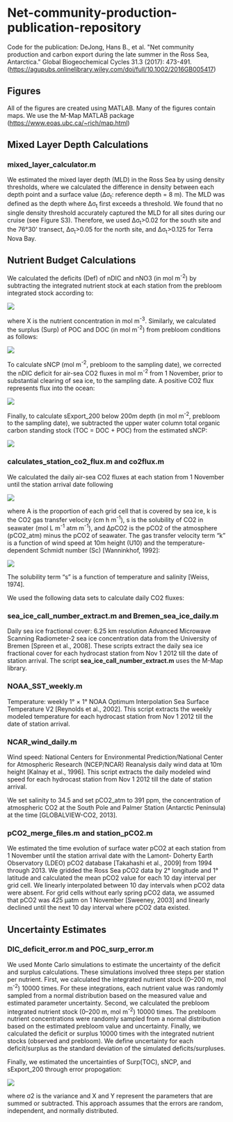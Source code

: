 # Net-community-production-publication-repository
Code for the publication: DeJong, Hans B., et al. "Net community production and carbon export during the late summer in the Ross Sea, Antarctica." Global Biogeochemical Cycles 31.3 (2017): 473-491. (https://agupubs.onlinelibrary.wiley.com/doi/full/10.1002/2016GB005417)

## Figures
All of the figures are created using MATLAB. Many of the figures contain maps. We use the M-Map MATLAB package (https://www.eoas.ubc.ca/~rich/map.html)

## Mixed Layer Depth Calculations

### mixed_layer_calculator.m

We estimated the mixed layer depth (MLD) in the Ross Sea by using density thresholds, where we calculated
the difference in density between each depth point and a surface value (Δσ<sub>t</sub>: reference depth = 8 m). The MLD
was defined as the depth where Δσ<sub>t</sub> first exceeds a threshold. We found that no single density threshold accurately captured the MLD for all sites during our cruise (see Figure S3). Therefore, we used Δσ<sub>t</sub>>0.02 for the south site and the 76°30' transect, Δσ<sub>t</sub>>0.05 for the north site, and Δσ<sub>t</sub>>0.125 for Terra Nova Bay.

## Nutrient Budget Calculations

We calculated the deficits (Def) of nDIC and nNO3 (in mol m<sup>-2</sup>) by subtracting the integrated nutrient stock at
each station from the prebloom integrated stock according to:

<img src="https://render.githubusercontent.com/render/math?math=Def(X)=\int_{0}^{200} (X(winter))dz - \int_{0}^{200} (X(late\ summer))dz  ">

where X is the nutrient concentration in mol m<sup>-3</sup>. Similarly, we calculated the surplus (Surp) of POC and DOC (in mol m<sup>-2</sup>) from prebloom conditions as follows:

<img src="https://render.githubusercontent.com/render/math?math=Surp(X)=\int_{0}^{200} (X(late\ summer))dz -\int_{0}^{200} (X(winter))dz">

To calculate sNCP (mol m<sup>-2</sup>, prebloom to the sampling date), we corrected the nDIC deficit for air-sea CO2 fluxes in mol m<sup>-2</sup> from 1 November, prior to substantial clearing of sea ice, to the sampling date. A positive CO2 flux represents flux into the ocean:

<img src="https://render.githubusercontent.com/render/math?math=sNCP = Def(nDIC) %2B \int_{Nov\ 1}^{arrival} (CO_2\ flux)dt">

Finally, to calculate sExport_200 below 200m depth (in mol m<sup>-2</sup>, prebloom to the sampling date), we subtracted the upper water column total organic carbon standing stock (TOC = DOC + POC) from the estimated sNCP:

<img src="https://render.githubusercontent.com/render/math?math=sExport_{200} = sNCP - Surp(TOC)">

### calculates_station_co2_flux.m and co2flux.m

We calculated the daily air-sea CO2 fluxes at each station from 1 November until the station arrival date following

<img src="https://render.githubusercontent.com/render/math?math=CO_2\ flux = (1-A)ks(\Delta \textit{p}CO_2) ">

where A is the proportion of each grid cell that is covered by sea ice, k is the CO2 gas transfer velocity
(cm h m<sup>-1</sup>), s is the solubility of CO2 in seawater (mol L m<sup>-1</sup> atm m<sup>-1</sup>), and ΔpCO2 is the pCO2 of the atmosphere (pCO2_atm) minus the pCO2 of seawater. The gas transfer velocity term “k” is a function of wind speed at
10m height (U10) and the temperature-dependent Schmidt number (Sc) [Wanninkhof, 1992]:

<img src="https://render.githubusercontent.com/render/math?math=k = 0.31 \ U_{10}^2 \ (Sc/660)^{-0.5} ">

The solubility term “s” is a function of temperature and salinity [Weiss, 1974]. 

We used the following data sets to calculate daily CO2 fluxes:

### sea_ice_call_number_extract.m and Bremen_sea_ice_daily.m 

Daily sea ice fractional cover: 6.25 km resolution Advanced Microwave Scanning Radiometer-2 sea ice concentration data from the University of Bremen [Spreen et al., 2008]. These scripts extract the daily sea ice fractional cover for each hydrocast station from Nov 1 2012 till the date of station arrival. The script **sea_ice_call_number_extract.m** uses the M-Map library. 

### NOAA_SST_weekly.m

Temperature: weekly 1° × 1° NOAA Optimum Interpolation Sea Surface Temperature V2 [Reynolds et al., 2002]. This script extracts the weekly modeled temperature for each hydrocast station from Nov 1 2012 till the date of station arrival.

### NCAR_wind_daily.m

Wind speed: National Centers for Environmental Prediction/National Center for Atmospheric Research (NCEP/NCAR) Reanalysis daily wind data at 10m height [Kalnay et al., 1996]. This script extracts the daily modeled wind speed for each hydrocast station from Nov 1 2012 till the date of station arrival.

We set salinity to 34.5 and set pCO2_atm to 391 ppm, the concentration of atmospheric CO2 at the South Pole and Palmer Station (Antarctic Peninsula) at the time [GLOBALVIEW-CO2, 2013].

### pCO2_merge_files.m and station_pCO2.m

We estimated the time evolution of surface water pCO2 at each station from 1 November until the station arrival date with the Lamont-
Doherty Earth Observatory (LDEO) pCO2 database [Takahashi et al., 2009] from 1994 through 2013. We gridded the Ross Sea pCO2 data by 2° longitude and 1° latitude and calculated the mean pCO2 value for each 10 day interval per grid cell. We linearly interpolated between
10 day intervals when pCO2 data were absent. For grid cells without early spring pCO2 data, we assumed that pCO2 was 425 μatm on 1 November [Sweeney, 2003] and linearly declined until the next 10 day interval where pCO2 data existed.

## Uncertainty Estimates

### DIC_deficit_error.m and POC_surp_error.m

We used Monte Carlo simulations to estimate the uncertainty of the deficit and surplus calculations. These simulations involved three steps per station per nutrient. First, we calculated the integrated nutrient stock (0–200 m, mol m<sup>-2</sup>) 10000 times. For these integrations, each nutrient value was randomly sampled from a normal distribution based on the measured value and estimated parameter uncertainty. Second, we calculated the prebloom integrated nutrient stock (0–200 m, mol m<sup>-2</sup>) 10000 times. The prebloom nutrient concentrations were randomly sampled from a normal distribution based on the estimated prebloom value and uncertainty. Finally, we calculated the deficit or surplus 10000 times with the integrated nutrient stocks (observed and prebloom). We define uncertainty for each deficit/surplus as the standard deviation of the simulated deficits/surpluses.

Finally, we estimated the uncertainties of Surp(TOC), sNCP, and sExport_200 through error propogation:

<img src="https://render.githubusercontent.com/render/math?math=\sigma^{2}_{X \pm Y}=\sigma_{X}^{2} + \sigma_{Y}^{2}  ">

where σ2 is the variance and X and Y represent the parameters that are summed or subtracted. This approach
assumes that the errors are random, independent, and normally distributed.






